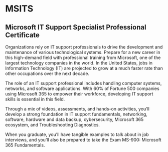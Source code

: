 # MSITS
## Microsoft IT Support Specialist Professional Certificate

Organizations rely on IT support professionals to drive the development and maintenance of various technological systems. Prepare for a new career in this high-demand field with professional training from Microsoft, one of the largest technology companies in the world. In the United States, jobs in Information Technology (IT) are projected to grow at a much faster rate than other occupations over the next decade.

The role of an IT support professional includes handling computer systems, networks, and software applications. With 60% of Fortune 500 companies using Microsoft 365 to empower their workforce, developing IT support skills is essential in this field.

Through a mix of videos, assessments, and hands-on activities, you’ll develop a strong foundation in IT support fundamentals, networking, software, hardware and data backup, cybersecurity, Microsoft 365 ecosystem, and Troubleshooting Diagnostics. 

When you graduate, you’ll have tangible examples to talk about in job interviews, and you’ll also be prepared to take the Exam MS-900: Microsoft 365 Fundamentals.
